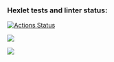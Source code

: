 ### Hexlet tests and linter status:
[![Actions Status](https://github.com/DmitriyMalay/frontend-project-44/actions/workflows/hexlet-check.yml/badge.svg)](https://github.com/DmitriyMalay/frontend-project-44/actions)

<a href="https://codeclimate.com/github/DmitriyMalay/frontend-project-44/maintainability"><img src="https://api.codeclimate.com/v1/badges/2ee7aea3e98b50a49ecb/maintainability" /></a>

<a href="https://asciinema.org/a/wxlb0eIMVo9PY4qK7UYKuOoVA" target="_blank"><img src="https://asciinema.org/a/wxlb0eIMVo9PY4qK7UYKuOoVA.svg" /></a>